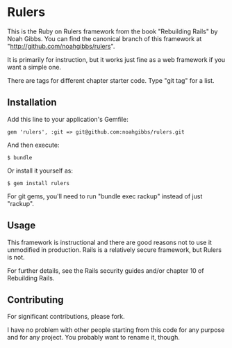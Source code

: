 # Rulers

This is the Ruby on Rulers framework from the book "Rebuilding Rails"
by Noah Gibbs.  You can find the canonical branch of this framework at
"http://github.com/noahgibbs/rulers".

It is primarily for instruction, but it works just fine as a web
framework if you want a simple one.

There are tags for different chapter starter code.  Type "git tag"
for a list.

## Installation

Add this line to your application's Gemfile:

    gem 'rulers', :git => git@github.com:noahgibbs/rulers.git

And then execute:

    $ bundle

Or install it yourself as:

    $ gem install rulers

For git gems, you'll need to run "bundle exec rackup" instead of just
"rackup".

## Usage

This framework is instructional and there are good reasons not to use
it unmodified in production.  Rails is a relatively secure framework,
but Rulers is not.

For further details, see the Rails security guides and/or chapter 10
of Rebuilding Rails.

## Contributing

For significant contributions, please fork.

I have no problem with other people starting from this code for any
purpose and for any project.  You probably want to rename it, though.
